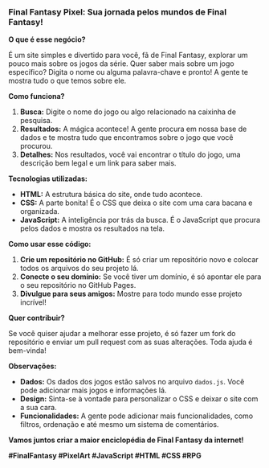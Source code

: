 ### **Final Fantasy Pixel: Sua jornada pelos mundos de Final Fantasy!** 

**O que é esse negócio?**

É um site simples e divertido para você, fã de Final Fantasy, explorar um pouco mais sobre os jogos da série. Quer saber mais sobre um jogo específico? Digita o nome ou alguma palavra-chave e pronto! A gente te mostra tudo o que temos sobre ele.

**Como funciona?**

1. **Busca:** Digite o nome do jogo ou algo relacionado na caixinha de pesquisa.
2. **Resultados:** A mágica acontece! A gente procura em nossa base de dados e te mostra tudo que encontramos sobre o jogo que você procurou.
3. **Detalhes:** Nos resultados, você vai encontrar o título do jogo, uma descrição bem legal e um link para saber mais.

**Tecnologias utilizadas:**

* **HTML:** A estrutura básica do site, onde tudo acontece.
* **CSS:** A parte bonita! É o CSS que deixa o site com uma cara bacana e organizada.
* **JavaScript:** A inteligência por trás da busca. É o JavaScript que procura pelos dados e mostra os resultados na tela.

**Como usar esse código:**

1. **Crie um repositório no GitHub:** É só criar um repositório novo e colocar todos os arquivos do seu projeto lá.
2. **Conecte o seu domínio:** Se você tiver um domínio, é só apontar ele para o seu repositório no GitHub Pages.
3. **Divulgue para seus amigos:** Mostre para todo mundo esse projeto incrível!

**Quer contribuir?**

Se você quiser ajudar a melhorar esse projeto, é só fazer um fork do repositório e enviar um pull request com as suas alterações. Toda ajuda é bem-vinda!

**Observações:**

* **Dados:** Os dados dos jogos estão salvos no arquivo `dados.js`. Você pode adicionar mais jogos e informações lá.
* **Design:** Sinta-se à vontade para personalizar o CSS e deixar o site com a sua cara.
* **Funcionalidades:** A gente pode adicionar mais funcionalidades, como filtros, ordenação e até mesmo um sistema de comentários.

**Vamos juntos criar a maior enciclopédia de Final Fantasy da internet!** 

**#FinalFantasy #PixelArt #JavaScript #HTML #CSS #RPG**
